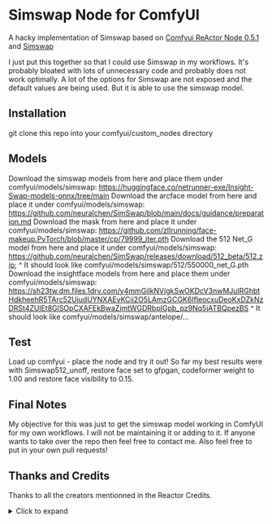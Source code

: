 # Simswap Node for ComfyUI

A hacky implementation of Simswap based on [Comfyui ReActor Node 0.5.1](https://github.com/Gourieff/comfyui-reactor-node) and [Simswap](https://github.com/neuralchen/SimSwap)

I just put this together so that I could use Simswap in my workflows. It's probably bloated with lots of unnecessary code and probably does not work optimally. A lot of the options for Simswap are not exposed and the default values are being used. But it is able to use the simswap model.

## Installation

git clone this repo into your comfyui/custom_nodes directory

## Models

Download the simswap models from here and place them under comfyui/models/simswap: https://huggingface.co/netrunner-exe/Insight-Swap-models-onnx/tree/main
Download the arcface model from here and place it under comfyui/models/simswap: https://github.com/neuralchen/SimSwap/blob/main/docs/guidance/preparation.md
Download the mask from here and place it under comfyui/models/simswap: https://github.com/zllrunning/face-makeup.PyTorch/blob/master/cp/79999_iter.pth
Download the 512 Net_G model from here and place it under comfyui/models/simswap: https://github.com/neuralchen/SimSwap/releases/download/512_beta/512.zip;
^ It should look like comfyui/models/simswap/512/550000_net_G.pth
Download the insightface models from here and place them under comfyui/models/simswap: https://sh23tw.dm.files.1drv.com/y4mmGiIkNVigkSwOKDcV3nwMJulRGhbtHdkheehR5TArc52UjudUYNXAEvKCii2O5LAmzGCGK6IfleocxuDeoKxDZkNzDRSt4ZUlEt8GlSOpCXAFEkBwaZimtWGDRbpIGpb_pz9Nq5jATBQpezBS
^ It should look like comfyui/models/simswap/antelope/...

## Test

Load up comfyui - place the node and try it out! So far my best results were with Simswap512_unoff, restore face set to gfpgan, codeformer weight to 1.00 and restore face visibility to 0.15.

## Final Notes

My objective for this was just to get the simswap model working in ComfyUI for my own workflows. I will not be maintaining it or adding to it. If anyone wants to take over the repo then feel free to contact me. Also feel free to put in your own pull requests!

<a name="credits">

## Thanks and Credits

Thanks to all the creators mentionned in the Reactor Credits.

<details>
	<summary><a>Click to expand</a></summary>

<br>

|file|source|license|
|----|------|-------|
|[buffalo_l.zip](https://huggingface.co/datasets/Gourieff/ReActor/blob/main/models/buffalo_l.zip) | [DeepInsight](https://github.com/deepinsight/insightface) | ![license](https://img.shields.io/badge/license-non_commercial-red) |
| [codeformer-v0.1.0.pth](https://huggingface.co/datasets/Gourieff/ReActor/blob/main/models/facerestore_models/codeformer-v0.1.0.pth) | [sczhou](https://github.com/sczhou/CodeFormer) | ![license](https://img.shields.io/badge/license-non_commercial-red) |
| [GFPGANv1.3.pth](https://huggingface.co/datasets/Gourieff/ReActor/blob/main/models/facerestore_models/GFPGANv1.3.pth) | [TencentARC](https://github.com/TencentARC/GFPGAN) | ![license](https://img.shields.io/badge/license-Apache_2.0-green.svg) |
| [GFPGANv1.4.pth](https://huggingface.co/datasets/Gourieff/ReActor/blob/main/models/facerestore_models/GFPGANv1.4.pth) | [TencentARC](https://github.com/TencentARC/GFPGAN) | ![license](https://img.shields.io/badge/license-Apache_2.0-green.svg) |
| [inswapper_128.onnx](https://github.com/facefusion/facefusion-assets/releases/download/models/inswapper_128.onnx) | [DeepInsight](https://github.com/deepinsight/insightface) | ![license](https://img.shields.io/badge/license-non_commercial-red) |
| [inswapper_128_fp16.onnx](https://github.com/facefusion/facefusion-assets/releases/download/models/inswapper_128_fp16.onnx) | [Hillobar](https://github.com/Hillobar/Rope) | ![license](https://img.shields.io/badge/license-non_commercial-red) |

[BasicSR](https://github.com/XPixelGroup/BasicSR) - [@XPixelGroup](https://github.com/XPixelGroup) <br>
[facexlib](https://github.com/xinntao/facexlib) - [@xinntao](https://github.com/xinntao) <br>

[@s0md3v](https://github.com/s0md3v), [@henryruhs](https://github.com/henryruhs) - the original Roop App <br>
[@ssitu](https://github.com/ssitu) - the first version of [ComfyUI_roop](https://github.com/ssitu/ComfyUI_roop) extension
[neuralchen](https://github.com/neuralchen/SimSwap) - The official implementation of Simswap

And thanks to anyone else that was involved in the creation of this node that I failed to mention.
</details>